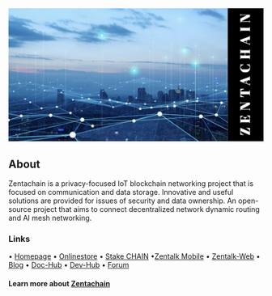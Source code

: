 <body>
<img src="https://github.com/ZentaChain/.github/blob/main/assets/zentachain_github.png">
</body>

## About
Zentachain is a privacy-focused IoT blockchain networking project that is focused on communication and data storage. Innovative and useful solutions are provided for issues of security and data ownership. An open-source project that aims to connect decentralized network dynamic routing and AI mesh networking.

### Links

• [Homepage](https://zentachain.io) • [Onlinestore](https://zentanode.com) • [Stake CHAIN](https://staking.zentachain.io) •[Zentalk Mobile](https://zentachain.io/zentalkmobile) • [Zentalk-Web](https://zentalk.chat) • [Blog](https://zentachain.blog) • [Doc-Hub](https://docs.zentachain.io) • [Dev-Hub](https://dev.zentachain.io) • [Forum](http://forum.zentanode.com)
  
#### Learn more about [Zentachain](https://github.com/ZentaChain/Zentachain)
